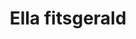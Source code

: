 ---
pid: CH392
title: Ella fitsgerald
location_transcription: In front of Hahnamean Hospital
zipcode: '19132'
outside_phl: 
neighborhood: Strawberry Mansion
age: '12'
age_range: 6-13
instagram: 
image_file_name: CH_392.jpg
proposal_transcription: 
topic: Figure
topic_summary: '0'
type: Sculpture Statue
keywords_other: 
credit: Caylyn Mays Speach
image_labels: Figure of a woman
twitter: 
facebook: 
permalink: "/monuments/ch392/"
layout: item-page
---
